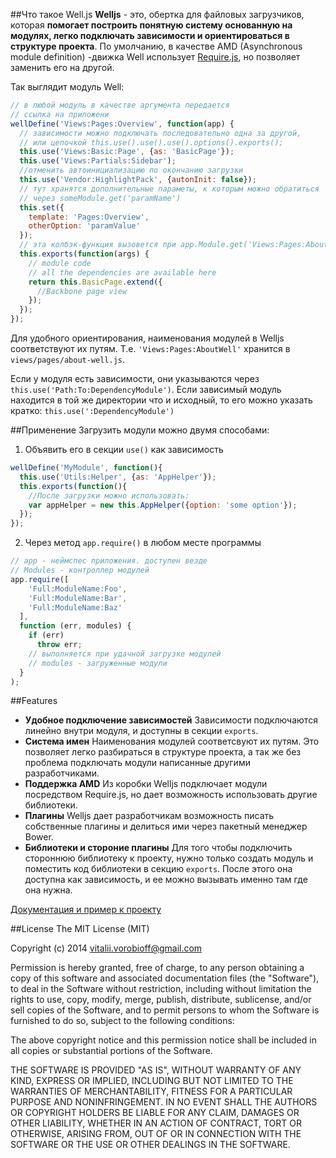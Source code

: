 ##Что такое Well.js
__Welljs__ - это, обертка для файловых загрузчиков, которая __помогает построить понятную систему основанную на модулях, легко подключать зависимости и ориентироваться в структуре проекта__. По умолчанию, в качестве AMD (Asynchronous module definition) -движка Well использует [Require.js](http://requirejs.org/), но позволяет заменить его на другой.

Так выглядит модуль  Well:

```JavaScript
// в любой модуль в качестве аргумента передается
// ссылка на приложени
wellDefine('Views:Pages:Overview', function(app) {
  // зависимости можно подключать последовательно одна за другой, 
  // или цепочкой this.use().use().use().options().exports();
  this.use('Views:Basic:Page', {as: 'BasicPage'});
  this.use('Views:Partials:Sidebar');
  //отменить автоинициализацию по окончанию загрузки
  this.use('Vendor:HighlightPack', {autonInit: false});
  // тут хранятся дополнительные параметы, к которым можно обратиться 
  // через someModule.get('paramName')
  this.set({
    template: 'Pages:Overview',
    otherOption: 'paramValue'
  });
  // эта колбэк-функция вызовется при app.Module.get('Views:Pages:AboutWell');
  this.exports(function(args) {
    // module code
    // all the dependencies are available here
    return this.BasicPage.extend({
      //Backbone page view
    });
  });
});
```
Для удобного ориентирования, наименования модулей в Welljs соответствуют их путям. Т.е. `'Views:Pages:AboutWell'` хранится в `views/pages/about-well.js`. 


Если у модуля есть зависимости, они указываются через `this.use('Path:To:DependencyModule')`. Если зависимый модуль находится в той же директории что и исходный, то его можно указать кратко: `this.use(':DependencyModule')` 

##Применение
Загрузить модули можно двумя способами:

1) Объявить его в секции `use()` как зависимость
```javascript
wellDefine('MyModule', function(){
  this.use('Utils:Helper', {as: 'AppHelper'});
  this.exports(function(){
    //После загрузки можно использовать:    
    var appHelper = new this.AppHelper({option: 'some option'});
  });
});
```

2) Через метод `app.require()` в любом месте программы
```javascript
// app - неймспес приложения. доступен везде
// Modules - контроллер модулей
app.require([
    'Full:ModuleName:Foo', 
    'Full:ModuleName:Bar', 
    'Full:ModuleName:Baz'
  ],
  function (err, modules) {
    if (err)
      throw err;
    // выполняется при удачной загрузке модулей
    // modules - загруженные модули
  }
);
```

##Features
* __Удобное подключение зависимостей__ Зависимости подключаются линейно внутри модуля, и доступны в секции `exports`. 
* __Система имен__ Наименования модулей соответсвуют их путям. Это позволяет легко разбираться в структуре проекта, а так же без проблема подключать модули написанные другими разработчиками.
* __Поддержка AMD__ Из коробки Welljs подключает модули посредством Require.js, но дает возможность использовать другие библиотеки.
* __Плагины__ Welljs дает разработчикам возможность писать собственные плагины и делиться ими через пакетный менеджер Bower.
* __Библиотеки и стороние плагины__ Для того чтобы подключить стороннюю библиотеку к проекту, нужно только создать модуль и поместить код библиотеки в секцию `exports`. После этого она доступна как зависимость, и ее можно вызывать именно там где она нужна. 

[Документация и пример к проекту](http://welljs.org/#!docs )

##License
The MIT License (MIT)

Copyright (c) 2014 vitalii.vorobioff@gmail.com

Permission is hereby granted, free of charge, to any person obtaining a copy of this software and associated documentation files (the "Software"), to deal in the Software without restriction, including without limitation the rights to use, copy, modify, merge, publish, distribute, sublicense, and/or sell copies of the Software, and to permit persons to whom the Software is furnished to do so, subject to the following conditions:

The above copyright notice and this permission notice shall be included in all copies or substantial portions of the Software.

THE SOFTWARE IS PROVIDED "AS IS", WITHOUT WARRANTY OF ANY KIND, EXPRESS OR IMPLIED, INCLUDING BUT NOT LIMITED TO THE WARRANTIES OF MERCHANTABILITY, FITNESS FOR A PARTICULAR PURPOSE AND NONINFRINGEMENT. IN NO EVENT SHALL THE AUTHORS OR COPYRIGHT HOLDERS BE LIABLE FOR ANY CLAIM, DAMAGES OR OTHER LIABILITY, WHETHER IN AN ACTION OF CONTRACT, TORT OR OTHERWISE, ARISING FROM, OUT OF OR IN CONNECTION WITH THE SOFTWARE OR THE USE OR OTHER DEALINGS IN THE SOFTWARE.
